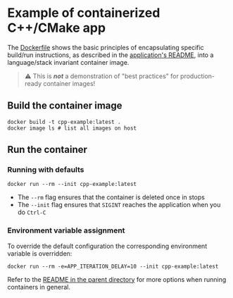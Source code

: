 # Example of containerized C++/CMake app

The [Dockerfile](./Dockerfile) shows the basic principles of encapsulating specific build/run instructions, as described in the [application's README](./app/README.md), into a language/stack invariant container image.

> ⚠️ This is ***not*** a demonstration of "best practices" for production-ready container images!

## Build the container image

```shell
docker build -t cpp-example:latest .
docker image ls # list all images on host
```

## Run the container

### Running with defaults

```shell
docker run --rm --init cpp-example:latest
```

* The `--rm` flag ensures that the container is deleted once in stops
* The `--init` flag ensures that `SIGINT` reaches the application when you do `Ctrl-C`

### Environment variable assignment

To override the default configuration the corresponding environment variable is overridden:

```shell
docker run --rm -e=APP_ITERATION_DELAY=10 --init cpp-example:latest
```

Refer to the [README in the parent directory](../README.md) for more options when running containers in general.
 